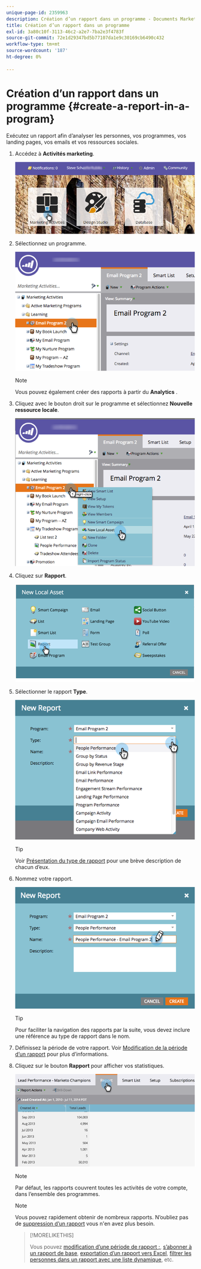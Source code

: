 ```yaml
---
unique-page-id: 2359963
description: Création d’un rapport dans un programme - Documents Marketo - Documentation du produit
title: Création d’un rapport dans un programme
exl-id: 3a80c10f-3113-46c2-a2e7-7ba2e3f4783f
source-git-commit: 72e1d29347bd5b77107da1e9c30169cb6490c432
workflow-type: tm+mt
source-wordcount: '187'
ht-degree: 0%

---
```


# Création d’un rapport dans un programme {#create-a-report-in-a-program}

Exécutez un rapport afin d’analyser les personnes, vos programmes, vos landing pages, vos emails et vos ressources sociales.

1. Accédez à **Activités marketing**.

   ![](assets/login-marketing-activities.png)

1. Sélectionnez un programme.

   ![](assets/selectprogramreport.png)

   >[!NOTE]
   >
   >Vous pouvez également créer des rapports à partir du **Analytics** .

1. Cliquez avec le bouton droit sur le programme et sélectionnez **Nouvelle ressource locale**.

   ![](assets/programrightclick-asset.png)

1. Cliquez sur **Rapport**.

   ![](assets/image2014-9-15-18-3a36-3a46.png)

1. Sélectionner le rapport **Type**.

   ![](assets/choosereport.png)

   >[!TIP]
   >
   >Voir [Présentation du type de rapport](https://docs.marketo.com/display/DOCS/Report+Type+Overview) pour une brève description de chacun d’eux.

1. Nommez votre rapport.

   ![](assets/namereport.png)

   >[!TIP]
   >
   >Pour faciliter la navigation des rapports par la suite, vous devez inclure une référence au type de rapport dans le nom.

1. Définissez la période de votre rapport. Voir [Modification de la période d’un rapport](/help/marketo/product-docs/reporting/basic-reporting/editing-reports/change-a-report-time-frame.md) pour plus d’informations.

1. Cliquez sur le bouton **Rapport** pour afficher vos statistiques.

   ![](assets/image2014-9-15-18-3a38-3a5.png)

   >[!NOTE]
   >
   >Par défaut, les rapports couvrent toutes les activités de votre compte, dans l’ensemble des programmes.

   >[!NOTE]
   >
   >Vous pouvez rapidement obtenir de nombreux rapports. N’oubliez pas de [suppression d’un rapport](/help/marketo/product-docs/reporting/basic-reporting/report-activity/delete-a-report.md) vous n&#39;en avez plus besoin.

   >[!MORELIKETHIS]
   >
   >Vous pouvez [modification d’une période de rapport ;](/help/marketo/product-docs/reporting/basic-reporting/editing-reports/change-a-report-time-frame.md), [s’abonner à un rapport de base](/help/marketo/product-docs/reporting/basic-reporting/report-subscriptions/subscribe-to-a-basic-report.md), [exportation d’un rapport vers Excel](/help/marketo/product-docs/reporting/basic-reporting/report-activity/export-a-report-to-excel.md), [filtrer les personnes dans un rapport avec une liste dynamique](/help/marketo/product-docs/reporting/basic-reporting/editing-reports/filter-people-in-a-report-with-a-smart-list.md), etc.
